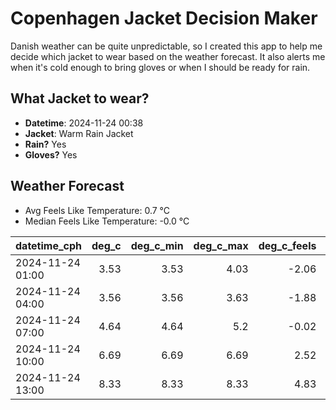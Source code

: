 
# Copenhagen Jacket Decision Maker

Danish weather can be quite unpredictable, so I created this app to help me decide which jacket to wear based on the weather forecast. 
It also alerts me when it's cold enough to bring gloves or when I should be ready for rain.

## What Jacket to wear?

- **Datetime**: 2024-11-24 00:38
- **Jacket**: Warm Rain Jacket
- **Rain?** Yes
- **Gloves?** Yes

## Weather Forecast
- Avg Feels Like Temperature: 0.7 °C
- Median Feels Like Temperature: -0.0 °C

| datetime_cph     |   deg_c |   deg_c_min |   deg_c_max |   deg_c_feels | weather   | wind   | rain   |
|:-----------------|--------:|------------:|------------:|--------------:|:----------|:-------|:-------|
| 2024-11-24 01:00 |    3.53 |        3.53 |        4.03 |         -2.06 | Rain      | High   | Low    |
| 2024-11-24 04:00 |    3.56 |        3.56 |        3.63 |         -1.88 | Rain      | High   | Low    |
| 2024-11-24 07:00 |    4.64 |        4.64 |        5.2  |         -0.02 | Rain      | High   | Low    |
| 2024-11-24 10:00 |    6.69 |        6.69 |        6.69 |          2.52 | Rain      | High   | Medium |
| 2024-11-24 13:00 |    8.33 |        8.33 |        8.33 |          4.83 | Rain      | High   | Medium |
        